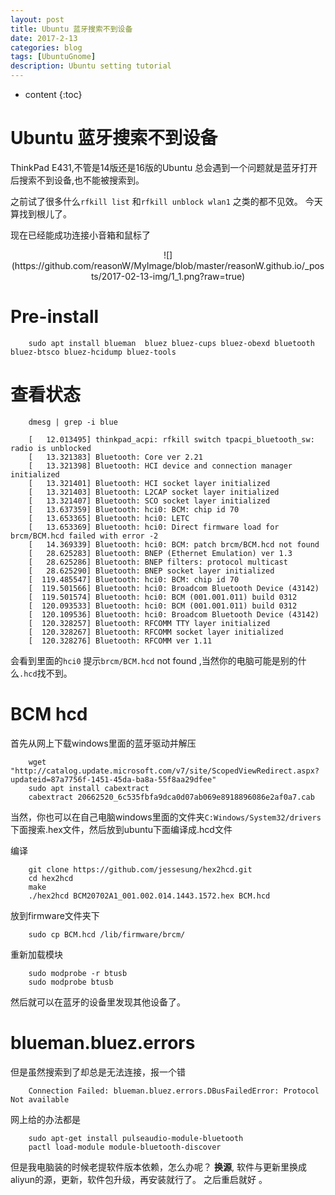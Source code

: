 ```yaml
---
layout: post
title: Ubuntu 蓝牙搜索不到设备
date: 2017-2-13
categories: blog
tags: [UbuntuGnome]
description: Ubuntu setting tutorial
---
```


* content
{:toc}

# Ubuntu 蓝牙搜索不到设备

ThinkPad E431,不管是14版还是16版的Ubuntu 总会遇到一个问题就是蓝牙打开后搜索不到设备,也不能被搜索到。

之前试了很多什么`rfkill list` 和`rfkill unblock wlan1` 之类的都不见效。
今天算找到根儿了。

现在已经能成功连接小音箱和鼠标了

<center>![](https://github.com/reasonW/MyImage/blob/master/reasonW.github.io/_posts/2017-02-13-img/1_1.png?raw=true)
</center>

# Pre-install

```
	sudo apt install blueman  bluez bluez-cups bluez-obexd bluetooth bluez-btsco bluez-hcidump bluez-tools 
```
# 查看状态

```
	dmesg | grep -i blue
```
```
	[   12.013495] thinkpad_acpi: rfkill switch tpacpi_bluetooth_sw: radio is unblocked
	[   13.321383] Bluetooth: Core ver 2.21
	[   13.321398] Bluetooth: HCI device and connection manager initialized
	[   13.321401] Bluetooth: HCI socket layer initialized
	[   13.321403] Bluetooth: L2CAP socket layer initialized
	[   13.321407] Bluetooth: SCO socket layer initialized
	[   13.637359] Bluetooth: hci0: BCM: chip id 70
	[   13.653365] Bluetooth: hci0: LETC
	[   13.653369] Bluetooth: hci0: Direct firmware load for brcm/BCM.hcd failed with error -2
	[   14.369339] Bluetooth: hci0: BCM: patch brcm/BCM.hcd not found
	[   28.625283] Bluetooth: BNEP (Ethernet Emulation) ver 1.3
	[   28.625286] Bluetooth: BNEP filters: protocol multicast
	[   28.625290] Bluetooth: BNEP socket layer initialized
	[  119.485547] Bluetooth: hci0: BCM: chip id 70
	[  119.501566] Bluetooth: hci0: Broadcom Bluetooth Device (43142)
	[  119.501574] Bluetooth: hci0: BCM (001.001.011) build 0312
	[  120.093533] Bluetooth: hci0: BCM (001.001.011) build 0312
	[  120.109536] Bluetooth: hci0: Broadcom Bluetooth Device (43142)
	[  120.328257] Bluetooth: RFCOMM TTY layer initialized
	[  120.328267] Bluetooth: RFCOMM socket layer initialized
	[  120.328276] Bluetooth: RFCOMM ver 1.11
```
会看到里面的`hci0` 提示`brcm/BCM.hcd` not found ,当然你的电脑可能是别的什么`.hcd`找不到。 

# BCM hcd

首先从网上下载windows里面的蓝牙驱动并解压

```
	wget "http://catalog.update.microsoft.com/v7/site/ScopedViewRedirect.aspx?updateid=87a7756f-1451-45da-ba8a-55f8aa29dfee"
	sudo apt install cabextract
	cabextract 20662520_6c535fbfa9dca0d07ab069e8918896086e2af0a7.cab
```
当然，你也可以在自己电脑windows里面的文件夹`C:Windows/System32/drivers`下面搜索.hex文件，然后放到ubuntu下面编译成.hcd文件

编译

```
	git clone https://github.com/jessesung/hex2hcd.git
	cd hex2hcd
	make
	./hex2hcd BCM20702A1_001.002.014.1443.1572.hex BCM.hcd
```
放到firmware文件夹下

```
	sudo cp BCM.hcd /lib/firmware/brcm/
```
重新加载模块

```
	sudo modprobe -r btusb
	sudo modprobe btusb
```
然后就可以在蓝牙的设备里发现其他设备了。

# blueman.bluez.errors
但是虽然搜索到了却总是无法连接，报一个错

```
	Connection Failed: blueman.bluez.errors.DBusFailedError: Protocol Not available
```
网上给的办法都是

```
	sudo apt-get install pulseaudio-module-bluetooth
	pactl load-module module-bluetooth-discover
```
但是我电脑装的时候老提软件版本依赖，怎么办呢？
**换源**, 软件与更新里换成aliyun的源，更新，软件包升级，再安装就行了。
之后重启就好 。